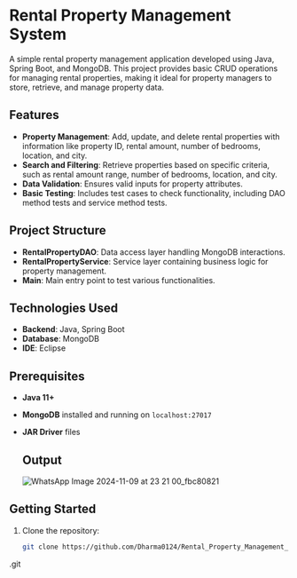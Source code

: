 # Rental Property Management System

A simple rental property management application developed using Java, Spring Boot, and MongoDB. This project provides basic CRUD operations for managing rental properties, making it ideal for property managers to store, retrieve, and manage property data.

## Features

- **Property Management**: Add, update, and delete rental properties with information like property ID, rental amount, number of bedrooms, location, and city.
- **Search and Filtering**: Retrieve properties based on specific criteria, such as rental amount range, number of bedrooms, location, and city.
- **Data Validation**: Ensures valid inputs for property attributes.
- **Basic Testing**: Includes test cases to check functionality, including DAO method tests and service method tests.

## Project Structure

- **RentalPropertyDAO**: Data access layer handling MongoDB interactions.
- **RentalPropertyService**: Service layer containing business logic for property management.
- **Main**: Main entry point to test various functionalities.

## Technologies Used

- **Backend**: Java, Spring Boot
- **Database**: MongoDB
- **IDE**: Eclipse

## Prerequisites

- **Java 11+**
- **MongoDB** installed and running on `localhost:27017`
- **JAR Driver** files

  ## Output
  ![WhatsApp Image 2024-11-09 at 23 21 00_fbc80821](https://github.com/user-attachments/assets/7f173774-af40-4df7-a1e8-8a7f7b5d97f3)


## Getting Started

1. Clone the repository:
   ```bash
   git clone https://github.com/Dharma0124/Rental_Property_Management_System
.git
